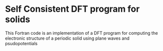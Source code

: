 # Self Consistent DFT program for solids
This Fortran code is an implementation of a DFT program for computing
the electronic structure of a periodic solid using plane waves
and psudopotentials



